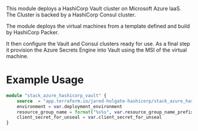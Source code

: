 This module deploys a HashiCorp Vault cluster on Microsoft Azure IaaS. The Cluster is backed by a HashiCorp Consul cluster.

The module deploys the virtual machines from a template defined and build by HashiCorp Packer.

It then configure the Vault and Consul clusters ready for use. As a final step it provision the Azure Secrets Engine into Vault using the MSI of the virtual machine.

# Example Usage

```terraform
module "stack_azure_hashicorp_vault" {
    source  = "app.terraform.io/jared-holgate-hashicorp/stack_azure_hashicorp_vault/jaredholgate"
    environment = var.deployment_environment
    resource_group_name = format("%s%s", var.resource_group_name_prefix, var.deployment_environment)
    client_secret_for_unseal = var.client_secret_for_unseal
}
```